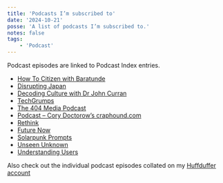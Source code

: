 ```yaml
---
title: 'Podcasts I’m subscribed to'
date: '2024-10-21'
posse: 'A list of podcasts I’m subscribed to.'
notes: false
tags:
    - 'Podcast'
---
```


Podcast episodes are linked to Podcast Index entries.

- [How To Citizen with Baratunde](https://podcastindex.org/podcast/1272946)
- [Disrupting Japan](https://podcastindex.org/podcast/1012355)
- [Decoding Culture with Dr John Curran](https://podcastindex.org/podcast/1284663)
- [TechGrumps](https://podcastindex.org/podcast/312337)
- [The 404 Media Podcast](https://podcastindex.org/podcast/6582713)
- [Podcast – Cory Doctorow’s craphound.com](https://podcastindex.org/podcast/201090)
- [Rethink](https://podcastindex.org/podcast/297165)
- [Future Now](https://podcastindex.org/podcast/622318)
- [Solarpunk Prompts](https://podcastindex.org/podcast/5781327)
- [Unseen Unknown](https://podcastindex.org/podcast/691551)
- [Understanding Users](https://understandingusers.com/)

Also check out the individual podcast episodes collated on my [Huffduffer account](https://huffduffer.com/benjaminparry)
